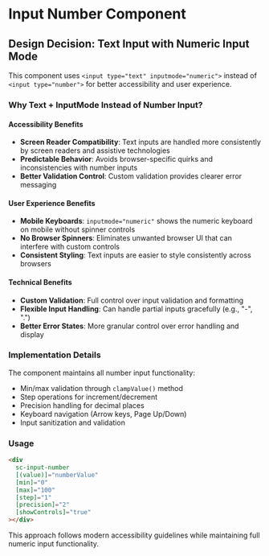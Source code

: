 # Input Number Component

## Design Decision: Text Input with Numeric Input Mode

This component uses `<input type="text" inputmode="numeric">` instead of `<input type="number">` for better accessibility and user experience.

### Why Text + InputMode Instead of Number Input?

#### Accessibility Benefits

- **Screen Reader Compatibility**: Text inputs are handled more consistently by screen readers and assistive technologies
- **Predictable Behavior**: Avoids browser-specific quirks and inconsistencies with number inputs
- **Better Validation Control**: Custom validation provides clearer error messaging

#### User Experience Benefits

- **Mobile Keyboards**: `inputmode="numeric"` shows the numeric keyboard on mobile without spinner controls
- **No Browser Spinners**: Eliminates unwanted browser UI that can interfere with custom controls
- **Consistent Styling**: Text inputs are easier to style consistently across browsers

#### Technical Benefits

- **Custom Validation**: Full control over input validation and formatting
- **Flexible Input Handling**: Can handle partial inputs gracefully (e.g., "-", ".")
- **Better Error States**: More granular control over error handling and display

### Implementation Details

The component maintains all number input functionality:

- Min/max validation through `clampValue()` method
- Step operations for increment/decrement
- Precision handling for decimal places
- Keyboard navigation (Arrow keys, Page Up/Down)
- Input sanitization and validation

### Usage

```html
<div
  sc-input-number
  [(value)]="numberValue"
  [min]="0"
  [max]="100"
  [step]="1"
  [precision]="2"
  [showControls]="true"
></div>
```

This approach follows modern accessibility guidelines while maintaining full numeric input functionality.
